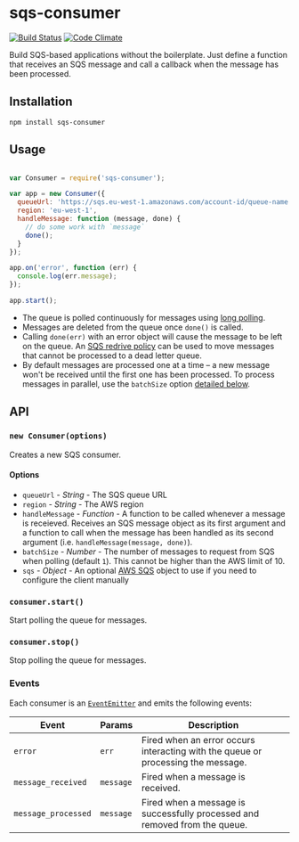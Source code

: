 # sqs-consumer

[![Build Status](https://travis-ci.org/BBC/sqs-consumer.svg)](https://travis-ci.org/BBC/sqs-consumer) [![Code Climate](https://codeclimate.com/github/BBC/sqs-consumer/badges/gpa.svg)](https://codeclimate.com/github/BBC/sqs-consumer)

Build SQS-based applications without the boilerplate. Just define a function that receives an SQS message and call a callback when the message has been processed.

## Installation

```
npm install sqs-consumer
```

## Usage

```js

var Consumer = require('sqs-consumer');

var app = new Consumer({
  queueUrl: 'https://sqs.eu-west-1.amazonaws.com/account-id/queue-name',
  region: 'eu-west-1',
  handleMessage: function (message, done) {
    // do some work with `message`
    done();
  }
});

app.on('error', function (err) {
  console.log(err.message);
});

app.start();
```

* The queue is polled continuously for messages using [long polling](http://docs.aws.amazon.com/AWSSimpleQueueService/latest/SQSDeveloperGuide/sqs-long-polling.html).
* Messages are deleted from the queue once `done()` is called.
* Calling `done(err)` with an error object will cause the message to be left on the queue. An [SQS redrive policy](http://docs.aws.amazon.com/AWSSimpleQueueService/latest/SQSDeveloperGuide/SQSDeadLetterQueue.html) can be used to move messages that cannot be processed to a dead letter queue.
* By default messages are processed one at a time – a new message won't be received until the first one has been processed. To process messages in parallel, use the `batchSize` option [detailed below](#options).

## API

### `new Consumer(options)`

Creates a new SQS consumer.

#### Options

* `queueUrl` - _String_ - The SQS queue URL
* `region` - _String_ - The AWS region
* `handleMessage` - _Function_ - A function to be called whenever a message is receieved. Receives an SQS message object as its first argument and a function to call when the message has been handled as its second argument (i.e. `handleMessage(message, done)`).
* `batchSize` - _Number_ - The number of messages to request from SQS when polling (default `1`). This cannot be higher than the AWS limit of 10.
* `sqs` - _Object_ - An optional [AWS SQS](http://docs.aws.amazon.com/AWSJavaScriptSDK/latest/AWS/SQS.html) object to use if you need to configure the client manually

### `consumer.start()`

Start polling the queue for messages.

### `consumer.stop()`

Stop polling the queue for messages.

### Events

Each consumer is an [`EventEmitter`](http://nodejs.org/api/events.html) and emits the following events:

|Event|Params|Description|
|-----|------|-----------|
|`error`|`err`|Fired when an error occurs interacting with the queue or processing the message.|
|`message_received`|`message`|Fired when a message is received.|
|`message_processed`|`message`|Fired when a message is successfully processed and removed from the queue.|